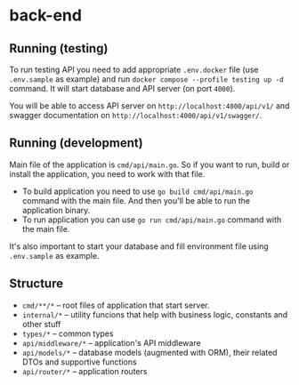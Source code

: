 # back-end

## Running (testing)

To run testing API you need to add appropriate `.env.docker` file (use `.env.sample` as example)
and run `docker compose --profile testing up -d` command. It will start database and
API server (on port `4000`).

You will be able to access API server on `http://localhost:4000/api/v1/` and swagger
documentation on `http://localhost:4000/api/v1/swagger/`.

## Running (development)

Main file of the application is `cmd/api/main.go`. So if you want to run,
build or install the application, you need to work with that file.

- To build application you need to use `go build cmd/api/main.go` command with
  the main file. And then you'll be able to run the application binary.
- To run application you can use `go run cmd/api/main.go` command with the main file.

It's also important to start your database and fill environment
file using `.env.sample` as example.

## Structure

- `cmd/**/*` – root files of application that start server.
- `internal/*` – utility funcions that help with business logic,
  constants and other stuff
- `types/*` – common types
- `api/middleware/*` – application's API middleware
- `api/models/*` – database models (augmented with ORM), their
  related DTOs and supportive functions
- `api/router/*` – application routers

